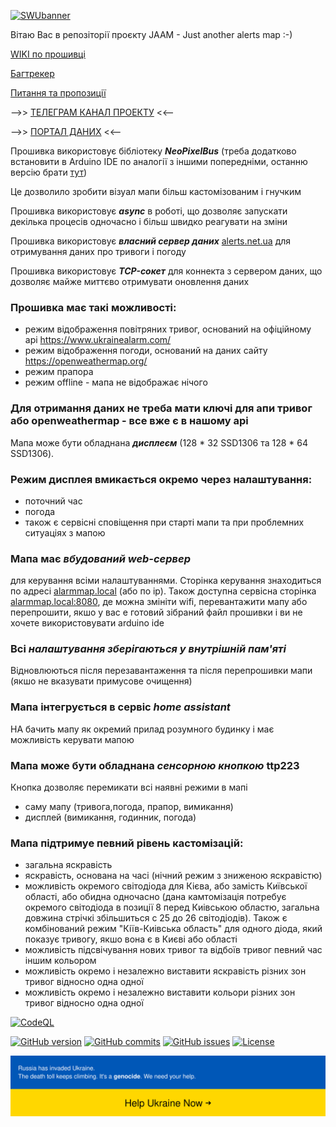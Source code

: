 [![SWUbanner](https://github.com/v00g100skr/ukraine_alarm_map/blob/master/img/map2.png)](https://github.com/v00g100skr/ukraine_alarm_map/wiki/%D0%9E%D0%BF%D0%B8%D1%81-%D1%84%D1%83%D0%BD%D0%BA%D1%86%D1%96%D0%BE%D0%BD%D0%B0%D0%BB%D1%83)

Вітаю Вас в репозіторії проєкту JAAM - Just another alerts map :-)

[WIKI по прошивці](https://github.com/v00g100skr/ukraine_alarm_map/wiki)

[Багтрекер](https://github.com/v00g100skr/ukraine_alarm_map/issues)

[Питання та пропозиції](https://github.com/v00g100skr/ukraine_alarm_map/discussions)

-->> [ТЕЛЕГРАМ КАНАЛ ПРОЕКТУ](https://t.me/jaam_project) <<--

-->> [ПОРТАЛ ДАНИХ](http://alerts.net.ua) <<--

Прошивка використовує бібліотеку **_NeoPixelBus_** (треба додатково встановити в Arduinо IDE по аналогії з іншими попередніми, останню версію брати [тут](https://github.com/Makuna/NeoPixelBus))

Це дозволило зробити візуал мапи більш кастомізованим і гнучким

Прошивка використовує _**async**_ в роботі, що дозволяє запускати декілька процесів одночасно і більш швидко реагувати на зміни

Прошивка використовує _**власний сервер даних**_ [alerts.net.ua](http://alerts.net.ua/) для отримування даних про тривоги і погоду

Прошивка використовує _**TCP-сокет**_ для коннекта з сервером даних, що дозволяє майже миттєво отримувати оновлення даних

### Прошивка має такі можливості: 
 - режим відображення повітряних тривог, оснований на офіційному api https://www.ukrainealarm.com/
 - режим відображення погоди, оснований на даних сайту https://openweathermap.org/
 - режим прапора
 - режим offline - мапа не відображає нічого

### Для отримання даних не треба мати ключі для апи тривог або openweathermap - все вже є в нашому api

Мапа може бути обладнана _**дисплеєм**_ (128 * 32 SSD1306 та 128 * 64 SSD1306). 

### Режим дисплея вмикається окремо через налаштування:
 - поточний час
 - погода
 - також є сервісні сповіщення при старті мапи та при проблемних ситуаціях з мапою

### Мапа має _**вбудований web-сервер**_ 
для керування всіми налаштуваннями. Сторінка керування знаходиться по адресі [alarmmap.local](http://alarmmap.local) (або по ip). Також доступна сервісна сторінка  [alarmmap.local:8080](http://alarmmap.local:8080), де можна змініти wifi, перевантажити мапу або перепрошити, якшо у вас e готовий зібраний файл прошивки і ви не хочете використовувати arduino ide

### Всі _**налаштування зберігаються у внутрішній пам'яті**_
Відновлюються після перезавантаження та після перепрошивки мапи (якшо не вказувати примусове очищення) 

### Мапа інтегрується в сервіс _**home assistant**_ 
HA бачить мапу як окремий прилад розумного будинку і має можливість керувати мапою

### Мапа може бути обладнана _**сенсорною кнопкою**_ ttp223
Кнопка дозволяє перемикати всі наявні режими в мапі
 - саму мапу (тривога,погода, прапор, вимикання)
 - дисплей (вимикання, годинник, погода)


### Мапа підтримуе певний рівень кастомізацій:
 - загальна яскравість
 - яскравість, основана на часі (нічний режим з зниженою яскравістю)
 - можливість окремого світодіода для Кієва, або замість Київської області, або обидна одночасно (дана камтомізація потребує окремого світодіода в позиції 8 перед Киівською областю, загальна довжина стрічкі збільшиться с 25 до 26 світодіодів). Також є комбінований режим "Кіїв-Киівська область" для одного діода, який показує тривогу, якшо вона є в Києві або області 
 - можливість підсвічування нових тривог та відбоїв тривог певний час іншим кольором
 - можливість окремо і незалежно виставити яскравість різних зон тривог відносно одна одної
 - можливість окремо і незалежно виставити кольори різних зон тривог відносно одна одної




[![CodeQL](https://github.com/v00g100skr/ukraine_alarm_map/actions/workflows/github-code-scanning/codeql/badge.svg)](https://github.com/v00g100skr/ukraine_alarm_map/actions/workflows/github-code-scanning/codeql)

[![GitHub version](https://img.shields.io/github/release/v00g100skr/ukraine_alarm_map.svg)](https://github.com/v00g100skr/ukraine_alarm_map/releases/latest)
[![GitHub commits](https://img.shields.io/github/commit-activity/t/v00g100skr/ukraine_alarm_map.svg)](https://github.com/v00g100skr/ukraine_alarm_map/commits/master)
[![GitHub issues](https://img.shields.io/github/issues/v00g100skr/ukraine_alarm_map.svg)](https://github.com/v00g100skr/ukraine_alarm_map/issues)
[![License](https://img.shields.io/badge/license-MIT-blue.svg)](https://github.com/v00g100skr/ukraine_alarm_map/blob/master/LICENSE)


[![SWUbanner](https://raw.githubusercontent.com/vshymanskyy/StandWithUkraine/main/banner2-direct.svg)](https://vshymanskyy.github.io/StandWithUkraine)




